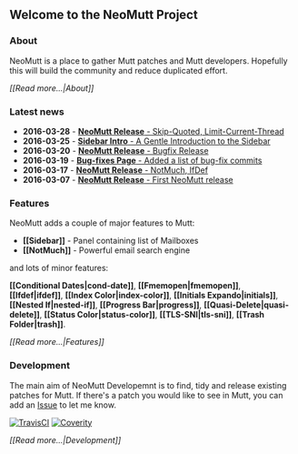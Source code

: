 ## Welcome to the NeoMutt Project

### About

NeoMutt is a place to gather Mutt patches and Mutt developers.
Hopefully this will build the community and reduce duplicated effort.

*[[Read more...|About]]*

### Latest news

- **2016-03-28** - [**NeoMutt Release** - Skip-Quoted, Limit-Current-Thread](News#2016-03-28)
- **2016-03-25** - [**Sidebar Intro** - A Gentle Introduction to the Sidebar](News#2016-03-25)
- **2016-03-20** - [**NeoMutt Release** - Bugfix Release](News#2016-03-20)
- **2016-03-19** - [**Bug-fixes Page** - Added a list of bug-fix commits](News#2016-03-19)
- **2016-03-17** - [**NeoMutt Release** - NotMuch, IfDef](News#2016-03-17)
- **2016-03-07** - [**NeoMutt Release** - First NeoMutt release](News#2016-03-07)

### Features

NeoMutt adds a couple of major features to Mutt:

- **[[Sidebar]]** - Panel containing list of Mailboxes
- **[[NotMuch]]** - Powerful email search engine

and lots of minor features:

**[[Conditional Dates|cond-date]]**, **[[Fmemopen|fmemopen]]**,
**[[Ifdef|ifdef]]**, **[[Index Color|index-color]]**,
**[[Initials Expando|initials]]**, **[[Nested If|nested-if]]**,
**[[Progress Bar|progress]]**, **[[Quasi-Delete|quasi-delete]]**,
**[[Status Color|status-color]]**, **[[TLS-SNI|tls-sni]]**,
**[[Trash Folder|trash]]**.

*[[Read more...|Features]]*

### Development

The main aim of NeoMutt Developemnt is to find, tidy and release existing
patches for Mutt.  If there's a patch you would like to see in Mutt, you can add
an [Issue](https://github.com/neomutt/neomutt/issues) to let me know.

[![TravisCI](https://travis-ci.org/neomutt/neomutt.svg?branch=neomutt)](https://travis-ci.org/neomutt/neomutt)
[![Coverity](https://scan.coverity.com/projects/8302/badge.svg)](https://scan.coverity.com/projects/flatcap-mutt)

*[[Read more...|Development]]*

